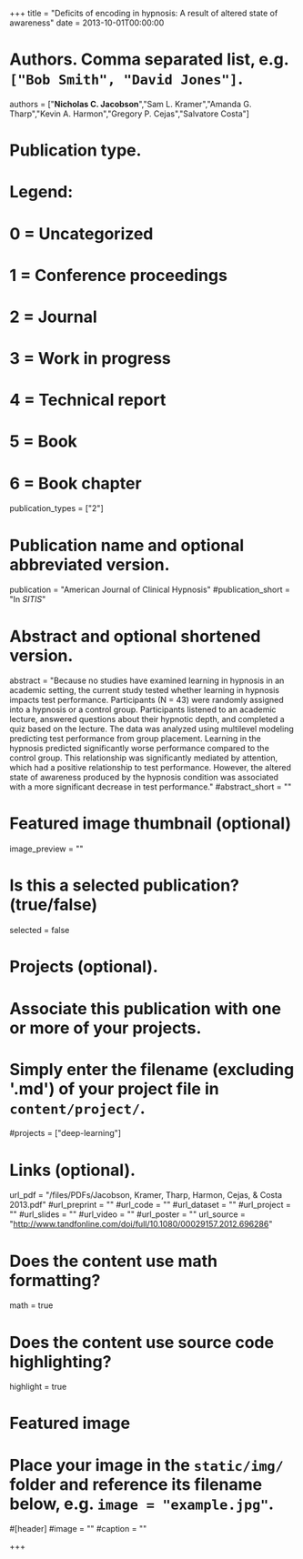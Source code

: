 +++
title = "Deficits of encoding in hypnosis: A result of altered state of awareness"
date = 2013-10-01T00:00:00

# Authors. Comma separated list, e.g. `["Bob Smith", "David Jones"]`.
authors = ["**Nicholas C. Jacobson**","Sam L. Kramer","Amanda G. Tharp","Kevin A. Harmon","Gregory P. Cejas","Salvatore Costa"]

# Publication type.
# Legend:
# 0 = Uncategorized
# 1 = Conference proceedings
# 2 = Journal
# 3 = Work in progress
# 4 = Technical report
# 5 = Book
# 6 = Book chapter
publication_types = ["2"]

# Publication name and optional abbreviated version.
publication = "American Journal of Clinical Hypnosis"
#publication_short = "In *SITIS*"

# Abstract and optional shortened version.
abstract = "Because no studies have examined learning in hypnosis in an academic setting, the current study tested whether learning in hypnosis impacts test performance. Participants (N = 43) were randomly assigned into a hypnosis or a control group. Participants listened to an academic lecture, answered questions about their hypnotic depth, and completed a quiz based on the lecture. The data was analyzed using multilevel modeling predicting test performance from group placement. Learning in the hypnosis predicted significantly worse performance compared to the control group. This relationship was significantly mediated by attention, which had a positive relationship to test performance. However, the altered state of awareness produced by the hypnosis condition was associated with a more significant decrease in test performance."
#abstract_short = ""

# Featured image thumbnail (optional)
image_preview = ""

# Is this a selected publication? (true/false)
selected = false

# Projects (optional).
#   Associate this publication with one or more of your projects.
#   Simply enter the filename (excluding '.md') of your project file in `content/project/`.
#projects = ["deep-learning"]

# Links (optional).
url_pdf = "/files/PDFs/Jacobson, Kramer, Tharp, Harmon, Cejas, & Costa 2013.pdf"
#url_preprint = ""
#url_code = ""
#url_dataset = ""
#url_project = ""
#url_slides = ""
#url_video = ""
#url_poster = ""
url_source = "http://www.tandfonline.com/doi/full/10.1080/00029157.2012.696286"

# Does the content use math formatting?
math = true

# Does the content use source code highlighting?
highlight = true

# Featured image
# Place your image in the `static/img/` folder and reference its filename below, e.g. `image = "example.jpg"`.
#[header]
#image = ""
#caption = ""

+++
